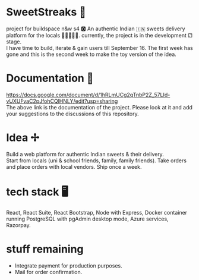 # SweetStreaks 🍯
project for buildspace n&w s4 🅾️
An authentic Indian 🇮🇳 sweets delivery platform for the locals 🧔🏿‍♂️👵🏿. currently, the project is in the development ⚁ stage. <br/>
I have time to build, iterate & gain users till September 16. The first week has gone and this is the second week to make the toy version of the idea.

# Documentation 📃
https://docs.google.com/document/d/1hRLmUCg2qTnbP2Z_57LId-vUXUFvaC2pJfohCQlHNLY/edit?usp=sharing <br/>
The above link is the documentation of the project. Please look at it and add your suggestions to the discussions of this repository.<br/>

# Idea ✢
Build a web platform for authentic Indian sweets & their delivery. <br/>
Start from locals (uni & school friends, family, family friends). Take orders and place orders with local vendors. Ship once a week. 

# tech stack 🖥
React, React Suite, React Bootstrap, Node with Express, Docker container running PostgreSQL with pgAdmin desktop mode, Azure services, Razorpay.

# stuff remaining
- Integrate payment for production purposes. <br/>
- Mail for order confirmation.
